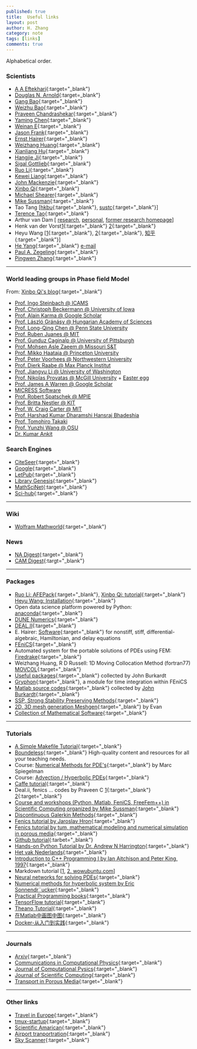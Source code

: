 ```yaml
---
published: true
title:  Useful links
layout: post
author: H. Zhang
category: note 
tags: [links]
comments: true 
---
```


Alphabetical order. 

### Scientists ###

- [A A Eftekhari](http://www.simulkade.com/stories/about.html){:target="_blank"}
- [Douglas N. Arnold](http://www.math.umn.edu/~arnold/){:target=_blank"}
- [Gang Bao](http://www.math.zju.edu.cn/teacherintroen.asp?userid=292){:target="_blank"}
- [Weizhu Bao](http://www.math.nus.edu.sg/~bao/){:target="_blank"}
- [Praveen Chandrashekar](http://cpraveen.github.io/index.html){:target="_blank"}
- [Yaming Chen](https://sites.google.com/site/yamingchen14/home){:target="_blank"}
- [Weinan E](https://web.math.princeton.edu/~weinan/){:target="_blank"}
- [Jason Frank](https://www.staff.science.uu.nl/~frank011/){:target="_blank"}
- [Ernst Hairer](http://www.unige.ch/~hairer/){:target="_blank"}
- [Weizhang Huang](http://www.math.ku.edu/~huang/){:target="_blank"}
- [Xianliang Hu](http://www.math.zju.edu.cn/xlhu/){:target="_blank"}
- [Hangjie Ji](https://www.math.ucla.edu/~hangjie){:target="_blank"}
- [Sigal Gottlieb](http://www.cfm.brown.edu/people/sg/){:target="_blank"}
- [Ruo Li](http://dsec.pku.edu.cn/~rli/){:target="_blank"}
- [Kewei Liang](http://www.math.zju.edu.cn/matlkw){:target="_blank"}
- [John Mackenzie](http://www.strath.ac.uk/staff/mackenziejohndr/){:target="_blank"}
- [Xinbo Qi](http://qixinbo.info/){:target="_blank"}
- [Michael Shearer](http://www4.ncsu.edu/~shearer/home0.html){:target="_blank"}
- [Mike Sussman](http://www.math.pitt.edu/~sussmanm/){:target="_blank"}
- Tao Tang [[hkbu](http://www.math.hkbu.edu.hk/~ttang/){:target="_blank"}, [sustc](http://sustc.edu.cn/faculty_all/f/Tang%20Tao){:target="_blank"}]
- [Terence Tao](http://www.math.ucla.edu/~tao/){:target="_blank"}
- Arthur van Dam [ [research](arthurvd.blogspot.nl), [personal](www.eye-home.net), [former research homepage](http://arthur.van-dam.net/twiki/bin/view/Arthur)]
- Henk van der Vorst[1](https://www.staff.science.uu.nl/~vorst102/){:target="_blank"} [2](http://www.henkvandervorst.nl/){:target="_blank"}
- Heyu Wang [[1](http://person.zju.edu.cn/en/wangheyu){:target="_blank"}, [2](http://www.math.zju.edu.cn/teacherintroen.asp?userid=286){:target="_blank"}, [知乎](https://www.zhihu.com/people/wang_heyu/posts){:target="_blank"}]
- [He Yang](http://spots.augusta.edu/hyang1/index.html){:target="_blank"} [e-mail](hyang1@augusta.edu)
- [Paul A. Zegeling](https://www.staff.science.uu.nl/~zegel101/){:target="_blank"}
- [Pingwen Zhang](http://www.math.pku.edu.cn/teachers/zhangpw/private/homepage/){:target="_blank"}

----
<!--more-->

### World leading groups in Phase field Model 

From: [Xinbo Qi's blog](http://qixinbo.info/scholar/){:target="_blank"}

<ul>
<li><a href="http://www.icams.de/content/departments/scale-bridging-thermodynamic-and-kinetic-simulations/" target="_blank" rel="noopener">Prof. Ingo Steinbach @ ICAMS</a></li>
<li><a href="http://user.engineering.uiowa.edu/~becker" target="_blank" rel="noopener">Prof. Christoph Beckermann @ University of Iowa</a></li>
<li><a href="https://scholar.google.com/citations?user=jAhgetoAAAAJ&amp;hl=en" target="_blank" rel="noopener">Prof. Alain Karma @ Google Scholar</a></li>
<li><a href="http://www.szfki.hu/~grana" target="_blank" rel="noopener">Prof. László Gránásy @ Hungarian Academy of Sciences</a></li>
<li><a href="http://www.ems.psu.edu/~chen/index.html" target="_blank" rel="noopener">Prof. Long-Qing Chen @ Penn State University</a></li>
<li><a href="http://juanesgroup.mit.edu" target="_blank" rel="noopener">Prof. Ruben Juanes @ MIT</a></li>
<li><a href="http://www.pitt.edu/~caginalp/" target="_blank" rel="noopener">Prof. Gunduz Caginalp @ University of Pittsburgh</a></li>
<li><a href="http://web.mst.edu/~aslezaeemm/index.htm" target="_blank" rel="noopener">Prof. Mohsen Asle Zaeem @ Missouri S&amp;T</a></li>
<li><a href="http://rsdavis.mycpanel.princeton.edu/haatajagroup/" target="_blank" rel="noopener">Prof. Mikko Haataja @ Princeton University</a></li>
<li><a href="http://speedy.ms.northwestern.edu/" target="_blank" rel="noopener">Prof. Peter Voorhees @ Northwestern University</a></li>
<li><a href="http://www.dierk-raabe.com/" target="_blank" rel="noopener">Prof. Dierk Raabe @ Max Planck Institut</a></li>
<li><a href="http://depts.washington.edu/mfml/" target="_blank" rel="noopener">Prof. Jiangyu Li @ University of Washington</a></li>
<li><a href="http://www.physics.mcgill.ca/~provatas/.index.html" target="_blank" rel="noopener">Prof. Nikolas Provatas @ McGill University</a> + <a href="http://www.physics.mcgill.ca/~provatas" target="_blank" rel="noopener">Easter egg</a></li>
<li><a href="http://scholar.google.com/citations?user=67P38dMAAAAJ&amp;hl=en" target="_blank" rel="noopener">Prof. James A Warren @ Google Scholar</a></li>
<li><a href="http://web.micress.de/" target="_blank" rel="noopener">MICRESS Software</a></li>
<li><a href="http://www.mpie.de/2891228/mesoscale_simulations" target="_blank" rel="noopener">Prof. Robert Spatschek @ MPIE</a></li>
<li><a href="http://www.iam.kit.edu/cms/english/index.php" target="_blank" rel="noopener">Prof. Britta Nestler @ KIT</a></li>
<li><a href="http://pruffle.mit.edu/~ccarter/" target="_blank" rel="noopener">Prof. W. Craig Carter @ MIT</a></li>
<li><a href="http://www.msm.cam.ac.uk/phase-trans/Bhadeshia.html" target="_blank" rel="noopener">Prof. Harshad Kumar Dharamshi Hansraj Bhadeshia</a></li>
<li><a href="http://www.cis.kit.ac.jp/~takaki/index-e.html" target="_blank" rel="noopener">Prof. Tomohiro Takaki</a></li>
<li><a href="https://mse.osu.edu/people/wang.363" target="_blank" rel="noopener">Prof. Yunzhi Wang @ OSU</a></li>
<li><a href="http://www.kumarankitresearch.com/" target="_blank" rel="noopener">Dr. Kumar Ankit</a></li>
</ul>




### Search Engines

- [CiteSeer](http://citeseer.ist.psu.edu/index){:target="_blank"}
- [Google](www.gogole.com){:target="_blank"}
- [LetPub](http://www.letpub.com.cn/index.php?page=journalapp){:target="_blank"}
- [Library Genesis](http://gen.lib.rus.ec/){:target="_blank"}
- [MathSciNet](http://www.ams.org/mathscinet/){:target="_blank"}
- [Sci-hub](www.sci-hub.bz){:target="_blank"}

---

### Wiki ###
- [Wolfram Mathworld](http://mathworld.wolfram.com/PartialDifferentialEquation.html){:target="_blank"}


### News ###
- [NA Digest](http://www.netlib.org/na-digest-html/){:target="_blank"}
- [CAM Digest](http://www.polyu.edu.hk/ama/CAM/cam-digest-html/){:targt="_blank"}

----

### Packages ###
- [Ruo Li: AFEPack](http://dsec.pku.edu.cn/~rli/software.php){:target="_blank"}, [Xinbo Qi: tutorial](http://qixinbo.info/2016/03/11/afepack-tutorials/){:target="_blank"} [Heyu Wang: Installation](https://zhuanlan.zhihu.com/p/21385662){:target="_blank"}
- Open data science platform powered by Python: [anaconda](https://www.continuum.io/downloads){:target="_blank"}
- [DUNE Numerics](https://dune-project.org/){:target="_blank"}
- [DEAL.II](https://www.dealii.org/){:target="_blank"}
- E. Hairer: [Software](http://www.unige.ch/~hairer/software.html){:target="_blank"} for nonstiff, stiff, differential-algebraic, Hamiltonian, and delay equations
- [FEniCS](https://fenicsproject.org/){:target="_blank"}
- Automated system for the portable solutions of PDEs using FEM: [Firedrake](http://www.firedrakeproject.org/){:target="_blank"}
- Weizhang Huang, R D Russell: 1D Moving Collocation Method (fortran77) [MOVCOL](http://www.math.ku.edu/~huang/research/movcol/movcol.html){:target="_blank"}
- [Useful packages](http://people.sc.fsu.edu/~jburkardt/){:target="_blank"} collected by John Burkardt
- [Gryphon](https://bitbucket.org/knutesk/gryphonproject){:target="_blank"},  a module for time integration within FEniCS
- [Matlab source codes](http://people.sc.fsu.edu/~jburkardt/m_src/m_src.html){:target="_blank"} collected by [John Burkardt](http://people.sc.fsu.edu/~jburkardt/){:target="_blank"}
- [SSP, Strong Stability Preserving Methods](http://www.cfm.brown.edu/people/sg/SSPpage/sspsite/){:target="_blank"} 
- [2D, 3D mesh generation Meshgen](http://www.cfm.brown.edu/people/sg/evan/meshgen.html){:target="_blank"} by Evan
- [Collection of Mathematical Software](http://www.mat.univie.ac.at/~neum/software.html){:target="_blank"}

---


### Tutorials ###
- [A Simple Makefile Tutorial](http://www.cs.colby.edu/maxwell/courses/tutorials/maketutor/){:target="_blank"}
- [Boundeless](https://www.boundless.com/subjects/){:target="_blank"} High-quality content and resources for all your teaching needs.
- Course: [Numerical Methods for PDE's](http://www.ldeo.columbia.edu/~mspieg/e4301/){:target="_blank"} by Marc Spiegelman
- Course: [Advection / Hyperbolic PDEs](http://bender.astro.sunysb.edu/classes/numerical_methods/lectures/advection.pdf){:target="_blank"}
- [Caffe tutorial](http://caffe.berkeleyvision.org/tutorial/){:target="_blank"}
- Deal.ii, fenics ... codes by Praveen C [1](https://bitbucket.org/cpraveen/){:target="_blank"} [2](http://praveen.tifrbng.res.in){:target="_blank"}
- [Course and workshops (Python, Matlab, FeniCS, FreeFem++) in Scientific Computing organized by Mike Sussman](http://www.math.pitt.edu/~sussmanm/){:target="_blank"}
- [Discontinuous Galerkin Methods](http://cermics.enpc.fr/~ern/NM466/){:target="_blank"}
- [Fenics tutorial by Jaroslav Hron](http://www.karlin.mff.cuni.cz/~hron/fenics-tutorial/){:target="_blank"}
- [Fenics tutorial by tum, mathematical modeling and numerical simulation in porous media](http://www-m2.ma.tum.de/bin/view/Allgemeines/MA5332SS14){:target="_blank"}
- [Github tutorial](https://guides.github.com/activities/hello-world/){:tarbet="_blank"}
- [Hands-on Python Tutorial by Dr. Andrew N Harrington](http://anh.cs.luc.edu/python/hands-on/3.1/handsonHtml/index.html#){:target="_blank"}
- [Het vak Nederlands](http://jan.liebregts.eu/){:target="_blank"}
- [Introduction to C++ Programming I by Ian Aitchison and Peter King, 1997](http://www.macs.hw.ac.uk/~pjbk/pathways/cpp1/cpp1.html){:target="_blank"}
- Markdown tutorial [[1](http://eherrera.net/markdowntutorial/), [2. wowubuntu.com](http://wowubuntu.com/markdown/)]
- [Neural networks for solving PDEs](https://becominghuman.ai/neural-networks-for-solving-differential-equations-fa230ac5e04c){:target="_blank"}
- [Numerical methods for hyperbolic system by Eric Sonnendr¨ucker](https://www-m16.ma.tum.de/foswiki/pub/M16/Allgemeines/NumMethHyp/Num-Meth-Hyperbolic-Systems.pdf){:target="_blank"}
- [Practical Programming books](https://github.com/EZLippi/practical-programming-books){:target="_blank"}
- [TensorFlow tutorial](https://www.tensorflow.org/tutorials/){:target="_blank"}
- [Theano Tutorial](http://deeplearning.net/software/theano/tutorial/){:target="_blank"}
- [在Matlab中画图中图](http://blog.sina.com.cn/s/blog_78efec150101bs3o.html){:target="_blank"}
- [Docker-从入门到实践](https://yeasy.gitbooks.io/docker_practice/content/){:target="_blank"}

----

### Journals ###

- [Arxiv](https://arxiv.org){:target="_blank"}
- [Communications in Computational Physics](https://mc.manuscriptcentral.com/cicp){:target="_blank"}
- [Journal of Computational Pysics](http://www.journals.elsevier.com/journal-of-computational-physics){:target="_blank"}
- [Journal of Scientific Computing](https://www.editorialmanager.com/jomp/default.aspx){:target="_blank"}
- [Transport in Porous Media](https://www.editorialmanager.com/tipm/default.aspx){:target="_blank"}

----

### Other links ###

- [Travel in Europe](http://www.eueueu.com/edition2/download.html){:target="_blank"}
- [tmux-startup](http://harttle.com/2015/11/06/tmux-startup.html){:target="_blank"}
- [Scientific Amarican](https://www.scientificamerican.com/podcast){:target="_blank"}
- [Airport tranportration]( http://math.drupal.ku.edu/airport-transportation){:target="_blank"}
- [Sky Scanner](https://www.skyscanner.com/){:target="_blank"}

